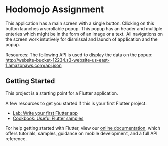 # Hodomojo Assignment

This application has a main screen with a single button. Clicking on this button launches a scrollable popup.
This popup has an header and multiple enteries which might be in the form of an image or a text.
All navigations on the screen work intutively for dismissal and launch of application and the popup.

Resources:
The following API is used to display the data on the popup:
http://website-bucket-12234.s3-website-us-east-1.amazonaws.com/api.json

## Getting Started

This project is a starting point for a Flutter application.

A few resources to get you started if this is your first Flutter project:

- [Lab: Write your first Flutter app](https://flutter.dev/docs/get-started/codelab)
- [Cookbook: Useful Flutter samples](https://flutter.dev/docs/cookbook)

For help getting started with Flutter, view our
[online documentation](https://flutter.dev/docs), which offers tutorials,
samples, guidance on mobile development, and a full API reference.
